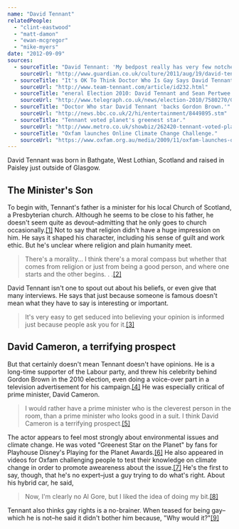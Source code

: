 ```yaml
---
name: "David Tennant"
relatedPeople:
  - "clint-eastwood"
  - "matt-damon"
  - "ewan-mcgregor"
  - "mike-myers"
date: "2012-09-09"
sources:
  - sourceTitle: "David Tennant: 'My bedpost really has very few notches.' – interview."
    sourceUrl: "http://www.guardian.co.uk/culture/2011/aug/19/david-tennant-interview"
  - sourceTitle: "It's OK To Think Doctor Who Is Gay Says David Tennant."
    sourceUrl: "http://www.team-tennant.com/article/id232.html"
  - sourceTitle: "eneral Election 2010: David Tennant and Sean Pertwee star in Labour advert."
    sourceUrl: "http://www.telegraph.co.uk/news/election-2010/7580270/General-Election-2010-David-Tennant-and-Sean-Pertwee-star-in-Labour-advert.html"
  - sourceTitle: "Doctor Who star David Tennant 'backs Gordon Brown.'"
    sourceUrl: "http://news.bbc.co.uk/2/hi/entertainment/8449895.stm"
  - sourceTitle: "Tennant voted planet's greenest star."
    sourceUrl: "http://www.metro.co.uk/showbiz/262420-tennant-voted-planets-greenest-star"
  - sourceTitle: "Oxfam launches Online Climate Change Challenge."
    sourceUrl: "https://www.oxfam.org.au/media/2009/11/oxfam-launches-online-climate-change-challenge/"
---
```


David Tennant was born in Bathgate, West Lothian, Scotland and raised in Paisley just outside of Glasgow.


## The Minister's Son

To begin with, Tennant's father is a minister for his local Church of Scotland, a Presbyterian church. Although he seems to be close to his father, he doesn't seem quite as devout–admitting that he only goes to church occasionally.<a class="source-citation" href="#http://www.guardian.co.uk/culture/2011/aug/19/david-tennant-interview" title="David Tennant: &apos;My bedpost really has very few notches&apos; – interview.">[1]</a> Not to say that religion didn't have a huge impression on him. He says it shaped his character, including his sense of guilt and work ethic. But he's unclear where religion and plain humanity meet.

>There's a morality… I think there's a moral compass but whether that comes from religion or just from being a good person, and where one starts and the other begins. . .<a class="source-citation" href="#http://www.guardian.co.uk/culture/2011/aug/19/david-tennant-interview" title="David Tennant: &apos;My bedpost really has very few notches.&apos; – interview.">[2]</a>

David Tennant isn't one to spout out about his beliefs, or even give that many interviews. He says that just because someone is famous doesn't mean what they have to say is interesting or important.

>It's very easy to get seduced into believing your opinion is informed just because people ask you for it.<a class="source-citation" href="#http://www.team-tennant.com/article/id232.html" title="It&apos;s OK To Think Doctor Who Is Gay Says David Tennant.">[3]</a>

## David Cameron, a terrifying prospect

But that certainly doesn't mean Tennant doesn't have opinions. He is a long-time supporter of the Labour party, and threw his celebrity behind Gordon Brown in the 2010 election, even doing a voice-over part in a television advertisement for his campaign.<a class="source-citation" href="#http://www.telegraph.co.uk/news/election-2010/7580270/General-Election-2010-David-Tennant-and-Sean-Pertwee-star-in-Labour-advert.html" title="eneral Election 2010: David Tennant and Sean Pertwee star in Labour advert.">[4]</a> He was especially critical of prime minister, David Cameron.

>I would rather have a prime minister who is the cleverest person in the room, than a prime minister who looks good in a suit. I think David Cameron is a terrifying prospect.<a class="source-citation" href="#http://news.bbc.co.uk/2/hi/entertainment/8449895.stm" title="Doctor Who star David Tennant &apos;backs Gordon Brown.&apos;">[5]</a>

The actor appears to feel most strongly about environmental issues and climate change. He was voted "Greenest Star on the Planet" by fans for Playhouse Disney's Playing for the Planet Awards.<a class="source-citation" href="#http://www.metro.co.uk/showbiz/262420-tennant-voted-planets-greenest-star" title="Tennant voted planet&apos;s greenest star.">[6]</a> He also appeared in videos for Oxfam challenging people to test their knowledge on climate change in order to promote aweareness about the issue.<a class="source-citation" href="#https://www.oxfam.org.au/media/2009/11/oxfam-launches-online-climate-change-challenge/" title="Oxfam launches Online Climate Change Challenge.">[7]</a> He's the first to say, though, that he's no expert–just a guy trying to do what's right. About his hybrid car, he said,

>Now, I'm clearly no Al Gore, but I liked the idea of doing my bit.<a class="source-citation" href="#http://www.team-tennant.com/article/id232.html" title="It&apos;s OK To Think Doctor Who Is Gay Says David Tennant.">[8]</a>

Tennant also thinks gay rights is a no-brainer. When teased for being gay–which he is not–he said it didn't bother him because, "Why would it?"<a class="source-citation" href="#http://www.team-tennant.com/article/id232.html" title="It&apos;s OK To Think Doctor Who Is Gay Says David Tennant.">[9]</a>